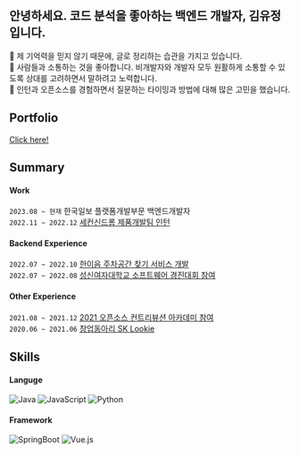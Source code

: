 <!-- ![노션-커버(남색-배경+물방웅)](https://user-images.githubusercontent.com/68562176/175475764-8e7ddc0a-8c29-4caa-9bae-dbbb0830d7f5.gif) -->
    

## 안녕하세요. 코드 분석을 좋아하는 백엔드 개발자, 김유정입니다.
📝 제 기억력을 믿지 않기 때문에, 글로 정리하는 습관을 가지고 있습니다.        
👄 사람들과 소통하는 것을 좋아합니다. 비개발자와 개발자 모두 원활하게 소통할 수 있도록 상대를 고려하면서 말하려고 노력합니다.        
🧠 인턴과 오픈소스를 경험하면서 질문하는 타이밍과 방법에 대해 많은 고민을 했습니다.        

## Portfolio
[Click here!](https://youjung.oopy.io/)

## Summary
#### Work
`2023.08 ~ 현재`      한국일보 플랫폼개발부문 백엔드개발자        
`2022.11 ~ 2022.12`  [세컨신드롬 제품개발팀 인턴](https://youjung.oopy.io/work/secondsyndrome)

#### Backend Experience
`2022.07 ~ 2022.10`  [한이음 주차공간 찾기 서비스 개발](https://github.com/yujung7768903/jeogida-backend)       
`2022.07 ~ 2022.08`  [성신여자대학교 소프트웨어 경진대회 참여](https://youjung.oopy.io/meets)

#### Other Experience
`2021.08 ~ 2021.12`  [2021 오픈소스 컨트리뷰션 아카데미 참여](https://youjung.oopy.io/opensource-contribution)     
`2020.06 ~ 2021.06`  [창업동아리 SK Lookie](https://youjung.oopy.io/sk-lookie)
 
## Skills
#### Languge
  ![Java](http://img.shields.io/badge/Java-007396?style=for-the-badge&logo=java&logoColor=white)
  ![JavaScript](http://img.shields.io/badge/JavaSCript-F7DF1E?style=for-the-badge&logo=javascript&logoColor=white)
  ![Python](http://img.shields.io/badge/Python-3776AB?style=for-the-badge&logo=python&logoColor=white)
#### Framework
  ![SpringBoot](http://img.shields.io/badge/springboot-6DB33F?style=for-the-badge&logo=springboot&logoColor=white)
  ![Vue.js](http://img.shields.io/badge/Vue.js-4FC08D?style=for-the-badge&logo=Vue.js&logoColor=white)
